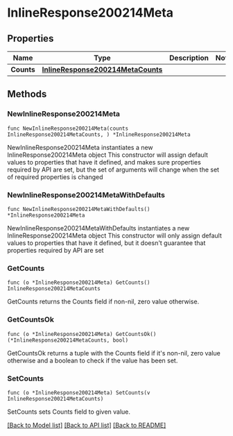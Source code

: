 # InlineResponse200214Meta

## Properties

Name | Type | Description | Notes
------------ | ------------- | ------------- | -------------
**Counts** | [**InlineResponse200214MetaCounts**](InlineResponse200214MetaCounts.md) |  | 

## Methods

### NewInlineResponse200214Meta

`func NewInlineResponse200214Meta(counts InlineResponse200214MetaCounts, ) *InlineResponse200214Meta`

NewInlineResponse200214Meta instantiates a new InlineResponse200214Meta object
This constructor will assign default values to properties that have it defined,
and makes sure properties required by API are set, but the set of arguments
will change when the set of required properties is changed

### NewInlineResponse200214MetaWithDefaults

`func NewInlineResponse200214MetaWithDefaults() *InlineResponse200214Meta`

NewInlineResponse200214MetaWithDefaults instantiates a new InlineResponse200214Meta object
This constructor will only assign default values to properties that have it defined,
but it doesn't guarantee that properties required by API are set

### GetCounts

`func (o *InlineResponse200214Meta) GetCounts() InlineResponse200214MetaCounts`

GetCounts returns the Counts field if non-nil, zero value otherwise.

### GetCountsOk

`func (o *InlineResponse200214Meta) GetCountsOk() (*InlineResponse200214MetaCounts, bool)`

GetCountsOk returns a tuple with the Counts field if it's non-nil, zero value otherwise
and a boolean to check if the value has been set.

### SetCounts

`func (o *InlineResponse200214Meta) SetCounts(v InlineResponse200214MetaCounts)`

SetCounts sets Counts field to given value.



[[Back to Model list]](../README.md#documentation-for-models) [[Back to API list]](../README.md#documentation-for-api-endpoints) [[Back to README]](../README.md)


